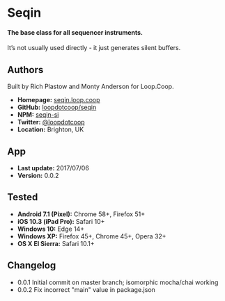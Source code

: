 # Seqin

#### The base class for all sequencer instruments.

It’s not usually used directly - it just generates silent buffers.


Authors
-------
Built by Rich Plastow and Monty Anderson for Loop.Coop.

+ __Homepage:__     [seqin.loop.coop](http://seqin.loop.coop)
+ __GitHub:__       [loopdotcoop/seqin](https://github.com/loopdotcoop/seqin)
+ __NPM:__          [seqin-si](https://www.npmjs.com/package/seqin-si)
+ __Twitter:__      [@loopdotcoop](https://twitter.com/loopdotcoop)
+ __Location:__     Brighton, UK


App
---
+ __Last update:__  2017/07/06
+ __Version:__      0.0.2


Tested
------
+ __Android 7.1 (Pixel):__  Chrome 58+, Firefox 51+
+ __iOS 10.3 (iPad Pro):__  Safari 10+
+ __Windows 10:__           Edge 14+
+ __Windows XP:__           Firefox 45+, Chrome 45+, Opera 32+
+ __OS X El Sierra:__       Safari 10.1+


Changelog
---------
+ 0.0.1       Initial commit on master branch; isomorphic mocha/chai working
+ 0.0.2       Fix incorrect "main" value in package.json
